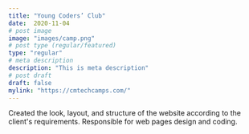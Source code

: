 ```yaml
---
title: "Young Coders’ Club"
date:  2020-11-04
# post image
image: "images/camp.png"
# post type (regular/featured)
type: "regular"
# meta description
description: "This is meta description"
# post draft
draft: false
mylink: "https://cmtechcamps.com/"
---
```

Created the look, layout, and structure of the website according to the client's requirements. Responsible for web pages design and coding.

